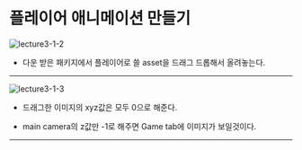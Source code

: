 플레이어 애니메이션 만들기  
=======================
![lecture3-1-2](https://github.com/isp829/HU/blob/master/images/lecture3/3-1-2.png)
* 다운 받은 패키지에서 플레이어로 쓸 asset을 드래그 드롭해서 올려놓는다.  
--------------------------
![lecture3-1-3](https://github.com/isp829/HU/blob/master/images/lecture3/3-1-3.PNG)  
* 드래그한 이미지의 xyz값은 모두 0으로 해준다.  
+ main camera의 z값만 -1로 해주면 Game tab에 이미지가 보일것이다.
 ---------------------------------  
```

```

